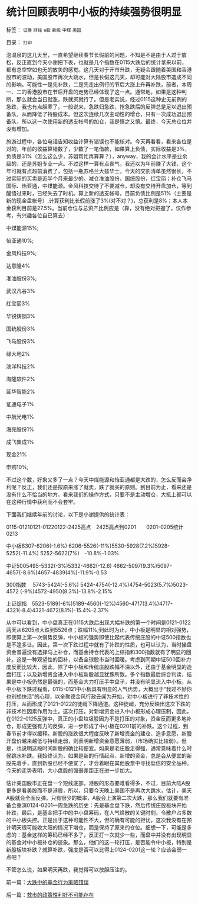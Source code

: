 # 统计回顾表明中小板的持续强势很明显

标签： `证券` `财经` `a股` `新股` `中煤` `美国` 

目录： `打印`

泡温泉的这几天里，一直希望继续春节长假前的问题，不知是不是由于人过于放松，反正直到今天小谢把下表，也就是几个指数在0115大跌后的统计拿来以前，都有总空空如也无的放矢的感觉。这几天对于开市升跌，无疑会跟随着美国和香港股市的波动，美国股市再次大跳水，但是长假这几天，却可能对大陆股市造成不同的影响。可能性一是先补跌，二是先走出例行的节后大涨上升再补跌，前者，本周一、二的香港股市在节后开盘的走势已经体现了这一点。通常地，如果是这种判断，那么就会当日就涨，跌就买就行了。但是老实说，经过0115这种史无前例的急跌，我也有点胆寒了。一般说来，急跌归急跌，抢急跌后的反弹总是足以退出预备队，从而降低了持股成本。但这次连续几次主动性的增仓，只有一次成功退出预备队，所以这一次使用新的透支帐号的加仓，我是慎之又慎。最终，今天总仓位并没有增加。



旅游过程中，各位电话告知收益计算有错误也不能核对。今天再看看，看来各位是对的，年前的收益算错数了，少数了一笔借款，如果算上负债，实际收益是3%，负债是31%（怎么这么少，苏姐帮忙再算算？），anyway，我的会计水平是业余级的，还是苏姐专业一点。不过这样一算有点丧气，我还以为年前赚了大钱，这个年可就有点超前消费了，包括一瓶苏格兰大兹华士。今天的交割清单虽然很长，不过实际的买卖是近半个月来最少的。减仓准油股份、国统股份，红宝丽；补仓飞马国际、怡亚通，中煤能源。金风科技交待了不要减仓，却没有交待开盘加仓，等到醒悟过来时，已经失去了时机。算上新的透支帐号，目前负债比例是51%（主要是新的现金盘帐号）,计算获利比长假前涨了3%(对不对？)，总获利是8%；本人本金获利目前是27.5%。当前仓位与总资产比例应是（靠，没有绝对把握了，仅作参考，有兴趣各位自已算去）：

中煤能源15%;

怡亚通10%;

金风科技9%;

达意隆4%

准油股份3%;

武汉凡谷3%

红宝丽3%

华锐铸钢3%

国统股份3%

飞马股份3%

绿大地2%

澳洋科技2%

海隆软件2%

延华智能2%

证通电子1%

中航光电1%

海亮股份1%

成飞集成1%

现金21%

申购10%;

不过这个数，好象又多了一点？今天中煤能源和怡亚通都是大跌的，怎么反而会净利呢？反正，我们还是按原来涨了就卖，跌了就买的原则。到目前为止，看来还是没有什么不恰当的地方。看来我们的操作方式，只要不是主动增仓，大抵上都可以在这种行情中获利而不会套牢。



下面我们继续年前的讨论，以下是小谢提供的统计表：

0115-01210121-01220122-2425高点　2425高点到0201　　0201-0205统计　　0213

中小板6307-6206(-1.6%) 6206-5526(-11%)5530-5928(7.2%)5928-5252(-11.4%)
5252-5622(7%)　-10.8%-1.03%

中证5005495-5332(-3%)5332-4662(-12.6)
4662-5097(9.3%)5097-4657(-8.6%)4657-4839(4%)-11.9%-0.53

300指数　 5743-5424(-5.6%) 5424-4754(-12.4%)4754-5023(5.7%)5023-4572
(-9%)4572-4950(8.3%)-13.8%-2.15%

上证综指　5523-5189(-6%)5189-4560(-12%)4560-4717(3.4%)4717-4321(-8.4)4321-4672(8.1%)-15.4%-2.37%



从中可以看到，中小盘真正在0115大跌后出现大幅补跌的第一个时间是0121-0122两天从6205点大跌到5526点；跌幅11%;到此时为止，中小板是明显的相对强势，即使算上第一次弱势反弹，中小板的强势即使比起代表传统庄股的中证500指数也是不遑多让。因此，第一次下跌过程中就有了补跌的性质，也可以认为，当时操盘资金普遍没有选择马上补仓，而基金持仓代表的上综指和300指数就有了明显的回补。这是一种观望性的回补，以备全球股市当时回暖。考虑到同期中证500回补力度反而比较大，因此，除了中小板和传统庄股跌幅不深以外，还由于基金明显的造盘打压；以及新增资金进入中小板新股越显犹豫所致。多个指数最后综合判读，结果是中小板仍然是最强的，而基金大力打压手中盘子，并没有明显流入中小板。从中小板下跌过程看，0115-0121中小板具有明显的人气优势，大概出于“我过不好你也别想快活”的心理，以全聚德金风行政丑闻为开始，对中小板进行了非技术性的打压，从而形成了0121-0122的徒峭下降通道。这种徒峭，充分反映出这次下跌的非技术性因素作用为主。这次打压，对新增资金进入中小板形成心理压制，因此，在0122-0125反弹中，真正的小盘垃圾股因为不是打压的对象，资金反而更多地补仓，形成更强有力的反弹，进一步形成了中小板在0201前的补跌。这个过程，到春节前才得以缓释。新股的涨跌很大程度反映了新增资金的建仓、造多意愿，新股开盘价越来越低与持续走弱，则表明新增资金意愿薄弱，（市场确实比较弱）。但是，也说明这段时间新股的确比较便宜。如果是老庄股走得强，通常意味着什么时侯跳水补跌。我始终认为，如果是新的行情起点，新增的资金，总是会从便宜的新股先着手，直到新股已经不便宜了，才会着眼在其他股票中寻找低估的安全品种。今天的走势表明，大小盘股的强弱差距正在进一步加大。



估计美国股市正在盘一个短线底部，港股的形态要难看得多，不过，目前大陆A股更多是看美股而不是港股，所以，只要今天晚上美国不是再次大跳水，估计，美天A股就会全面反弹。只有很少的概率，A股会上演第二次大跌，那么我们就要有准备会重演0124-0201一周急跌的历史：先是基金盘下跌，然后传统庄股板块开始补跌，最后，是基金把手中的中小盘筹码，在人气焕散的关键时刻，令散户占多数的中小板失控。正是出于这种可能性不大，但的确有可能的担忧，这次我没有在预计明天很可能收大阳的情况下增仓，而是保持了原来的仓位。细想一下，可能是多虑的：基金这样的筹码已经不多了，反正打一次就少一些，而盘中并没有出现明显的基金对中小板补仓的迹象。那么，他们的这一轮打压，是否能令中小板，特别是新股板块补跌？就算补跌，强度是否可以比得上0124-0201这一轮？应该会弱一点吧？



不管怎么说，如果明天再跌，我觉得可以放胆压注的。

前一篇：[大跌中的基金行为策略错误](../../../2008/2/5/大跌中的基金行为策略错误.md)

后一篇：[救市的政策性利好不可能存在](../../../2008/2/14/救市的政策性利好不可能存在.md)